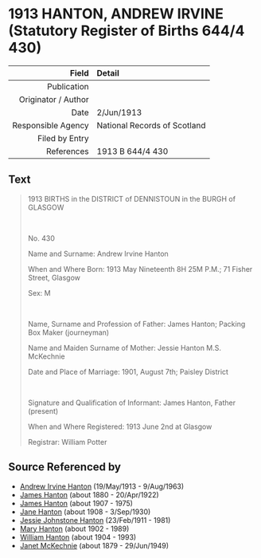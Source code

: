 ﻿---
layout: page
permalink: /sources/s14438872
---

# 1913 HANTON, ANDREW IRVINE (Statutory Register of Births 644/4 430)

Field | Detail
---:|:---
Publication | 
Originator / Author | 
Date | 2/Jun/1913
Responsible Agency | National Records of Scotland
Filed by Entry | 
References | 1913 B 644/4 430

## Text

> 1913 BIRTHS in the DISTRICT of DENNISTOUN in the BURGH of GLASGOW
>
> <br/>
>
> No. 430
>
> Name and Surname: Andrew Irvine Hanton
>
> When and Where Born: 1913 May Nineteenth 8H 25M P.M.; 71 Fisher Street, Glasgow
>
> Sex: M
>
> <br/>
>
> Name, Surname and Profession of Father: James Hanton; Packing Box Maker (journeyman)
>
> Name and Maiden Surname of Mother: Jessie Hanton M.S. McKechnie
>
> Date and Place of Marriage: 1901, August 7th; Paisley District
>
> <br/>
>
> Signature and Qualification of Informant: James Hanton, Father (present)
>
> When and Where Registered: 1913 June 2nd at Glasgow
>
> Registrar: William Potter
>

## Source Referenced by

* [Andrew Irvine Hanton](../people/@53392578@-andrew-irvine-hanton-b1913-5-19-d1963-8-9.md) (19/May/1913 - 9/Aug/1963)
* [James Hanton](../people/@71830064@-james-hanton-b1880-d1922-4-20.md) (about 1880 - 20/Apr/1922)
* [James Hanton](../people/@30630538@-james-hanton-b1907-d1975.md) (about 1907 - 1975)
* [Jane Hanton](../people/@65592941@-jane-hanton-b1908-d1930-9-3.md) (about 1908 - 3/Sep/1930)
* [Jessie Johnstone Hanton](../people/@56011610@-jessie-johnstone-hanton-b1911-2-23-d1981.md) (23/Feb/1911 - 1981)
* [Mary Hanton](../people/@24857040@-mary-hanton-b1902-d1989.md) (about 1902 - 1989)
* [William Hanton](../people/@19187808@-william-hanton-b1904-d1993.md) (about 1904 - 1993)
* [Janet McKechnie](../people/@47324688@-janet-mckechnie-b1879-d1949-6-29.md) (about 1879 - 29/Jun/1949)
